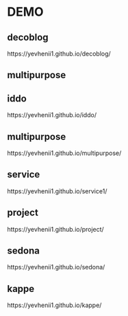 # DEMO
<h2>decoblog</h2>
https://yevhenii1.github.io/decoblog/
<h2>multipurpose</h2>
<h2>iddo</h2>
https://yevhenii1.github.io/iddo/
<h2>multipurpose</h2>
https://yevhenii1.github.io/multipurpose/
<h2>service</h2>
https://yevhenii1.github.io/service1/
<h2>project</h2>
https://yevhenii1.github.io/project/
<h2>sedona</h2>
https://yevhenii1.github.io/sedona/
<h2>kappe</h2>
https://yevhenii1.github.io/kappe/







